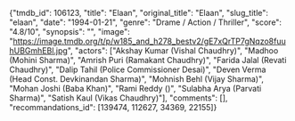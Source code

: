 {"tmdb_id": 106123, "title": "Elaan", "original_title": "Elaan", "slug_title": "elaan", "date": "1994-01-21", "genre": "Drame / Action / Thriller", "score": "4.8/10", "synopsis": "", "image": "https://image.tmdb.org/t/p/w185_and_h278_bestv2/gE7xQrTP7gNqzo8fuuhUBGmhEBl.jpg", "actors": ["Akshay Kumar (Vishal Chaudhry)", "Madhoo (Mohini Sharma)", "Amrish Puri (Ramakant Chaudhry)", "Farida Jalal (Revati Chaudhry)", "Dalip Tahil (Police Commissioner Desai)", "Deven Verma (Head Const. Devkinandan Sharma)", "Mohnish Behl (Vijay Sharma)", "Mohan Joshi (Baba Khan)", "Rami Reddy ()", "Sulabha Arya (Parvati Sharma)", "Satish Kaul (Vikas Chaudhry)"], "comments": [], "recommandations_id": [139474, 112627, 34369, 22155]}
